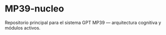 # MP39-nucleo
Repositorio principal para el sistema GPT MP39 — arquitectura cognitiva y módulos activos.
